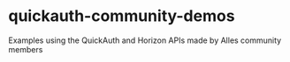 # quickauth-community-demos
Examples using the QuickAuth and Horizon APIs made by Alles community members

